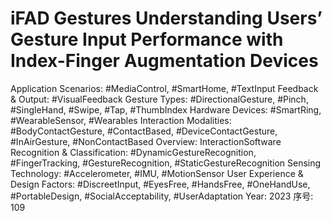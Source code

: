# iFAD Gestures Understanding Users’ Gesture Input Performance with Index-Finger Augmentation Devices

Application Scenarios: #MediaControl, #SmartHome, #TextInput
Feedback & Output: #VisualFeedback
Gesture Types: #DirectionalGesture, #Pinch, #SingleHand, #Swipe, #Tap, #ThumbIndex
Hardware Devices: #SmartRing, #WearableSensor, #Wearables
Interaction Modalities: #BodyContactGesture, #ContactBased, #DeviceContactGesture, #InAirGesture, #NonContactBased
Overview: InteractionSoftware
Recognition & Classification: #DynamicGestureRecognition, #FingerTracking, #GestureRecognition, #StaticGestureRecognition
Sensing Technology: #Accelerometer, #IMU, #MotionSensor
User Experience & Design Factors: #DiscreetInput, #EyesFree, #HandsFree, #OneHandUse, #PortableDesign, #SocialAcceptability, #UserAdaptation
Year: 2023
序号: 109